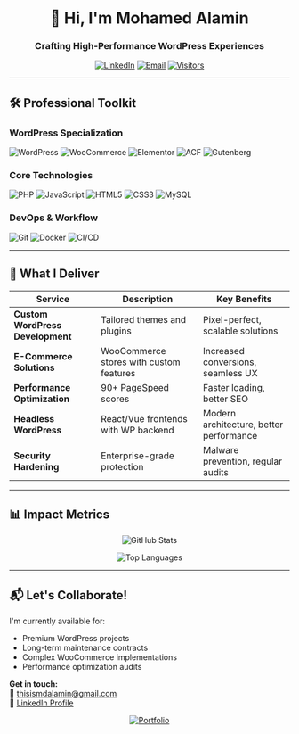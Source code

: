 <div align="center">

# 👋 Hi, I'm Mohamed Alamin
### Crafting High-Performance WordPress Experiences

[![LinkedIn](https://img.shields.io/badge/LinkedIn-Connect-blue?style=for-the-badge&logo=linkedin)](https://www.linkedin.com/in/thisismdalamin/)
[![Email](https://img.shields.io/badge/Email-Contact%20Me-red?style=for-the-badge&logo=gmail)](mailto:thisismdalamin@gmail.com)
[![Visitors](https://komarev.com/ghpvc/?username=thisisalamin&label=Profile%20Views&color=blueviolet&style=for-the-badge)](https://github.com/thisisalamin)

</div>

---

## 🛠️ Professional Toolkit

### WordPress Specialization
<div>
  <img src="https://img.shields.io/badge/WordPress-Expert-21759B?style=flat-square&logo=wordpress&logoColor=white" alt="WordPress">
  <img src="https://img.shields.io/badge/WooCommerce-Certified-96588A?style=flat-square&logo=woocommerce&logoColor=white" alt="WooCommerce">
  <img src="https://img.shields.io/badge/Elementor-Pro-92003B?style=flat-square&logo=elementor&logoColor=white" alt="Elementor">
  <img src="https://img.shields.io/badge/ACF-Custom%20Solutions-5B9291?style=flat-square" alt="ACF">
  <img src="https://img.shields.io/badge/Gutenberg-Blocks-3592C4?style=flat-square&logo=wordpress" alt="Gutenberg">
</div>

### Core Technologies
<div>
  <img src="https://img.shields.io/badge/PHP-8.0+-777BB4?style=flat-square&logo=php&logoColor=white" alt="PHP">
  <img src="https://img.shields.io/badge/JavaScript-ES6+-F7DF1E?style=flat-square&logo=javascript&logoColor=black" alt="JavaScript">
  <img src="https://img.shields.io/badge/HTML5-E34F26?style=flat-square&logo=html5&logoColor=white" alt="HTML5">
  <img src="https://img.shields.io/badge/CSS3-1572B6?style=flat-square&logo=css3&logoColor=white" alt="CSS3">
  <img src="https://img.shields.io/badge/MySQL-8.0-005C84?style=flat-square&logo=mysql&logoColor=white" alt="MySQL">
</div>

### DevOps & Workflow
<div>
  <img src="https://img.shields.io/badge/Git-Professional-F05032?style=flat-square&logo=git&logoColor=white" alt="Git">
  <img src="https://img.shields.io/badge/Docker-Containers-2496ED?style=flat-square&logo=docker&logoColor=white" alt="Docker">
  <img src="https://img.shields.io/badge/CI/CD-Implemented-5D3FD3?style=flat-square&logo=githubactions" alt="CI/CD">
</div>

---

## 🚀 What I Deliver

| Service | Description | Key Benefits |
|---------|------------|--------------|
| **Custom WordPress Development** | Tailored themes and plugins | Pixel-perfect, scalable solutions |
| **E-Commerce Solutions** | WooCommerce stores with custom features | Increased conversions, seamless UX |
| **Performance Optimization** | 90+ PageSpeed scores | Faster loading, better SEO |
| **Headless WordPress** | React/Vue frontends with WP backend | Modern architecture, better performance |
| **Security Hardening** | Enterprise-grade protection | Malware prevention, regular audits |

---

## 📊 Impact Metrics

<div align="center">

![GitHub Stats](https://github-readme-stats.vercel.app/api?username=thisisalamin&show_icons=true&count_private=true&theme=algolia&hide_border=true&include_all_commits=true)
  
![Top Languages](https://github-readme-stats.vercel.app/api/top-langs/?username=thisisalamin&layout=compact&theme=algolia&hide_border=true)

</div>

---


## 📬 Let's Collaborate!

I'm currently available for:
- Premium WordPress projects
- Long-term maintenance contracts
- Complex WooCommerce implementations
- Performance optimization audits

**Get in touch:**  
📧 [thisismdalamin@gmail.com](mailto:thisismdalamin@gmail.com)  
💼 [LinkedIn Profile](https://www.linkedin.com/in/thisismdalamin/)

<div align="center">
  
[![Portfolio](https://img.shields.io/badge/View-My%20Portfolio-8A2BE2?style=for-the-badge)](https://www.linkedin.com/in/thisismdalamin/)
  
</div>
